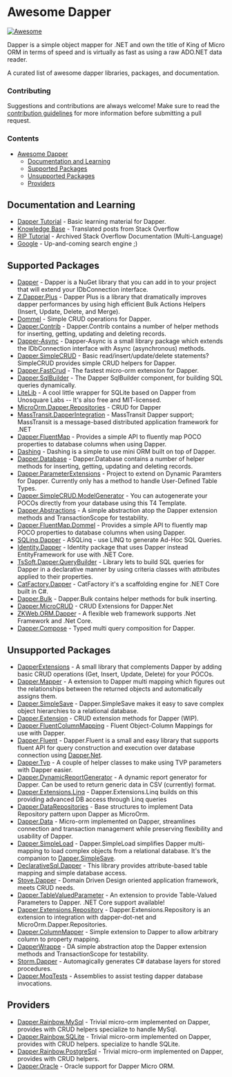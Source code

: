 # Awesome Dapper

[![Awesome](https://awesome.re/badge-flat.svg)](https://awesome.re)

Dapper is a simple object mapper for .NET and own the title of King of Micro ORM in terms of speed and is virtually as fast as using a raw ADO.NET data reader.

A curated list of awesome dapper libraries, packages, and documentation.

### Contributing

Suggestions and contributions are always welcome! Make sure to read the [contribution guidelines](https://github.com/zzzprojects/awesome-dapper/blob/master/CONTRIBUTING.md) for more information before submitting a pull request.

### Contents

- [Awesome Dapper](#awesome-dapper)
   - [Documentation and Learning](#documentation-and-learning)
   - [Supported Packages](#supported-packages)
   - [Unsupported Packages](#supported-packages)
   - [Providers](#providers)

## Documentation and Learning

- [Dapper Tutorial](http://dapper-tutorial.net/dapper) - Basic learning material for Dapper.
- [Knowledge Base](https://dapper-tutorial.net/knowledge-base) - Translated posts from Stack Overflow
- [RIP Tutorial](https://riptutorial.com/dapper) - Archived Stack Overflow Documentation (Multi-Language)
- [Google](http://www.letmegooglethat.com/?q=dapper) - Up-and-coming search engine ;) 

## Supported Packages
- [Dapper](https://github.com/StackExchange/Dapper) - Dapper is a NuGet library that you can add in to your project that will extend your IDbConnection interface.
- [Z.Dapper.Plus](http://dapper-plus.net/) - Dapper Plus is a library that dramatically improves dapper performances by using high efficient Bulk Actions Helpers (Insert, Update, Delete, and Merge).
- [Dommel](https://github.com/henkmollema/Dommel) - Simple CRUD operations for Dapper.
- [Dapper.Contrib](https://github.com/StackExchange/Dapper/tree/master/Dapper.Contrib) - Dapper.Contrib contains a number of helper methods for inserting, getting, updating and deleting records. 
- [Dapper-Async](https://github.com/StackExchange/Dapper/tree/master/Dapper.Rainbow) - Dapper-Async is a small library package which extends the IDbConnection interface with Async (asynchronous) methods.
- [Dapper.SimpleCRUD](https://github.com/ericdc1/Dapper.SimpleCRUD/) - Basic read/insert/update/delete statements? SimpleCRUD provides simple CRUD helpers for Dapper. 
- [Dapper.FastCrud](https://github.com/MoonStorm/Dapper.FastCRUD) - The fastest micro-orm extension for Dapper.
- [Dapper.SqlBuilder](https://github.com/StackExchange/Dapper/tree/master/Dapper.SqlBuilder) - The Dapper SqlBuilder component, for building SQL queries dynamically.
- [LiteLib](https://unosquare.github.io/litelib/) - A cool little wrapper for SQLite based on Dapper from Unosquare Labs -- It's also free and MIT-licensed.
- [MicroOrm.Dapper.Repositories](https://github.com/phnx47/MicroOrm.Dapper.Repositories) - CRUD for Dapper
- [MassTransit.DapperIntegration](https://github.com/MassTransit/MassTransit) - MassTransit Dapper support; MassTransit is a message-based distributed application framework for .NET 
- [Dapper.FluentMap](https://github.com/henkmollema/Dapper-FluentMap) - Provides a simple API to fluently map POCO properties to database columns when using Dapper. 
- [Dashing](https://github.com/Polylytics/dashing) - Dashing is a simple to use mini ORM built on top of Dapper.
- [Dapper.Database](https://github.com/dallasbeek/Dapper.Database) - Dapper.Database contains a number of helper methods for inserting, getting, updating and deleting records.
- [Dapper.ParameterExtensions](https://github.com/RasicN/Dapper-Parameters) - Project to extend on Dynamic Paramters for Dapper. Currently only has a method to handle User-Defined Table Types.
- [Dapper.SimpleCRUD.ModelGenerator](https://github.com/ericdc1/Dapper.SimpleCRUD/wiki/T4-Template) - You can autogenerate your POCOs directly from your database using this T4 Template.
- [Dapper.Abstractions](https://github.com/Tazmainiandevil/Dapper.Abstractions) - A simple abstraction atop the Dapper extension methods and TransactionScope for testability.
- [Dapper.FluentMap.Dommel](https://github.com/henkmollema/Dapper-FluentMap) - Provides a simple API to fluently map POCO properties to database columns when using Dapper.
- [SQLinq.Dapper](https://github.com/crpietschmann/SQLinq) - ASQLinq - use LINQ to generate Ad-Hoc SQL Queries.
- [Identity.Dapper](https://github.com/grandchamp/Identity.Dapper) - Identity package that uses Dapper instead EntityFramework for use with .NET Core.
- [TsSoft.Dapper.QueryBuilder](https://github.com/tssoft/TsSoft.Dapper.QueryBuilder) - Library lets to build SQL queries for Dapper in a declarative manner by using criteria classes with attributes applied to their properties.
- [CatFactory.Dapper](https://github.com/hherzl/CatFactory.Dapper) - CatFactory it's a scaffolding engine for .NET Core built in C#.
- [Dapper.Bulk](https://github.com/KostovMartin/Dapper.Bulk) - Dapper.Bulk contains helper methods for bulk inserting.
- [Dapper.MicroCRUD](https://github.com/berkeleybross/PeregrineDb) - CRUD Extensions for Dapper.Net
- [ZKWeb.ORM.Dapper](https://github.com/zkweb-framework/ZKWeb) - A flexible web framework supports .Net Framework and .Net Core.
- [Dapper.Compose](https://github.com/naasking/Dapper.Compose) - Typed multi query composition for Dapper.

## Unsupported Packages

- [DapperExtensions](https://github.com/tmsmith/Dapper-Extensions) - A small library that complements Dapper by adding basic CRUD operations (Get, Insert, Update, Delete) for your POCOs.
- [Dapper.Mapper](https://github.com/dotarj/Dapper.Mapper) - A extension to Dapper multi mapping which figures out the relationships between the returned objects and automatically assigns them. 
- [Dapper.SimpleSave](https://github.com/Paymentsense/Dapper.SimpleSave/) - Dapper.SimpleSave makes it easy to save complex object hierarchies to a relational database.
- [Dapper.Extension](https://github.com/m98proxy/Dapper.Extension) - CRUD extension methods for Dapper (WIP).
- [Dapper.FluentColumnMapping](https://github.com/alexander-87/Dapper.FluentColumnMapping) - Fluent Object-Column Mappings for use with Dapper.
- [Dapper.Fluent](https://github.com/beardeddev/dapper-fluent) - Dapper.Fluent is a small and easy library that supports fluent API for query construction and execution over database connection using [Dapper.Net](https://github.com/StackExchange/Dapper).
- [Dapper.Tvp](https://www.nuget.org/packages/Dapper.Tvp/) - A couple of helper classes to make using TVP parameters with Dapper easier.
- [Dapper.DynamicReportGenerator](https://github.com/kvnallen/Dapper.DynamicReportGenerator) - A dynamic report generator for Dapper. Can be used to return generic data in CSV (currently) format.
- [Dapper.Extensions.Linq](https://github.com/ryanwatson/Dapper.Extensions.Linq) - Dapper.Extensions.Linq builds on this providing advanced DB access through Linq queries
- [Dapper.DataRepositories](https://github.com/ElNinjaGaiden/Dapper.DataRepositories) - Base structures to implement Data Repository pattern upon Dapper as MicroOrm.
- [Dapper.Data](https://github.com/mkonstan/Dapper.Data) - Micro-orm implemented on Dapper, streamlines connection and transaction management while preserving flexibility and usability of Dapper.
- [Dapper.SimpleLoad](https://github.com/Paymentsense/Dapper.SimpleLoad) - Dapper.SimpleLoad simplifies Dapper multi-mapping to load complex objects from a relational database. It's the companion to [Dapper.SimpleSave](https://github.com/Paymentsense/Dapper.SimpleSave).
- [DeclarativeSql.Dapper](https://github.com/xin9le/DeclarativeSql) - This library provides attribute-based table mapping and simple database access.
- [Stove.Dapper](https://github.com/stoveproject/Stove) - Domain Driven Design oriented application framework, meets CRUD needs.
- [Dapper.TableValuedParameter](https://github.com/ayberkcanturk/Dapper.TableValuedParameter) - An extension to provide Table-Valued Parameters to Dapper. .NET Core support available!
- [Dapper.Extensions.Repository](https://github.com/symondev/dapper-extensions-repository) - Dapper.Extensions.Repository is an extension to integration with dapper-dot-net and MicroOrm.Dapper.Repositories.
- [Dapper.ColumnMapper](https://github.com/dturkenk/Dapper.ColumnMapper) - Simple extension to Dapper to allow arbitrary column to property mapping.
- [DapperWrappe](https://github.com/half-ogre/dapper-wrapper) - DA simple abstraction atop the Dapper extension methods and TransactionScope for testability.
- [Storm.Dapper](https://github.com/infosupport/Storm) - Automagically generates C# database layers for stored procedures.
- [Dapper.MoqTests](https://github.com/laingsimon/Dapper.MoqTests) - Assemblies to assist testing dapper database invocations.
 
## Providers

- [Dapper.Rainbow.MySql](https://www.nuget.org/packages/Dapper.Rainbow.MySql/) - Trivial micro-orm implemented on Dapper, provides with CRUD helpers specialize to handle MySql.
- [Dapper.Rainbow.SQLite](https://www.nuget.org/packages/Dapper.Rainbow.SQLite/) - Trivial micro-orm implemented on Dapper, provides with CRUD helpers. specialize to handle SQLite.
- [Dapper.Rainbow.PostgreSql](https://www.nuget.org/packages/Dapper.Rainbow.PostgreSql) - Trivial micro-orm implemented on Dapper, provides with CRUD helpers.
- [Dapper.Oracle](https://www.nuget.org/packages/Dapper.Oracle/) - Oracle support for Dapper Micro ORM.


